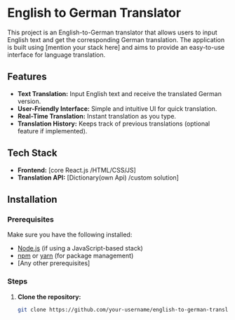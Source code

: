 # English to German Translator

This project is an English-to-German translator that allows users to input English text and get the corresponding German translation. The application is built using [mention your stack here] and aims to provide an easy-to-use interface for language translation.

## Features

- **Text Translation:** Input English text and receive the translated German version.
- **User-Friendly Interface:** Simple and intuitive UI for quick translation.
- **Real-Time Translation:** Instant translation as you type.
- **Translation History:** Keeps track of previous translations (optional feature if implemented).

## Tech Stack

- **Frontend:** [core React.js /HTML/CSS/JS]
- **Translation API:** [Dictionary(own Api) /custom solution]

## Installation

### Prerequisites
Make sure you have the following installed:
- [Node.js](https://nodejs.org/) (if using a JavaScript-based stack)
- [npm](https://www.npmjs.com/) or [yarn](https://yarnpkg.com/) (for package management)
- [Any other prerequisites]

### Steps

1. **Clone the repository:**
   ```bash
   git clone https://github.com/your-username/english-to-german-translator.git
